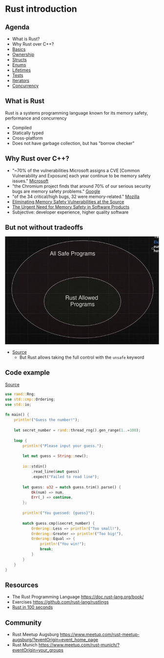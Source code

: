 # Rust introduction

## Agenda

- What is Rust?
- Why Rust over C++?
- [Basics](./src/basics.rs)
- [Ownership](./src/ownership.rs)
- [Structs](./src/structs.rs)
- [Enums](./src/enums.rs)
- [Lifetimes](./src/lifetimes.rs)
- [Tests](./src/tests.rs)
- [Iterators](./src/iterators.rs)
- [Concurrency](./src/concurrency.rs)

## What is Rust

Rust is a systems programming language known for its memory safety, performance and concurrency

- Compiled
- Statically typed
- Cross-platform
- Does not have garbage collection, but has "borrow checker"

## Why Rust over C++?

- "~70% of the vulnerabilities Microsoft assigns a CVE [Common Vulnerability and Exposure] each year continue to be memory safety issues." [Microsoft](https://msrc.microsoft.com/blog/2019/07/a-proactive-approach-to-more-secure-code/)
- "the Chromium project finds that around 70% of our serious security bugs are memory safety problems." [Google](https://www.chromium.org/Home/chromium-security/memory-safety/)
- "of the 34 critical/high bugs, 32 were memory-related." [Mozilla](https://hacks.mozilla.org/2019/02/rewriting-a-browser-component-in-rust/)
- [Eliminating Memory Safety Vulnerabilities at the Source](https://security.googleblog.com/2024/09/eliminating-memory-safety-vulnerabilities-Android.html)
- [The Urgent Need for Memory Safety in Software Products](https://www.cisa.gov/news-events/news/urgent-need-memory-safety-software-products)
- Subjective: developer experience, higher quality software

## But not without tradeoffs

![rust-safety](./rust-safety.png)

- [Source](https://youtu.be/oIUMxW2Wg8Y?t=119)
  - But Rust allows taking the full control with the `unsafe` keyword

## Code example

[Source](https://doc.rust-lang.org/book/ch02-00-guessing-game-tutorial.html)

```rust
use rand::Rng;
use std::cmp::Ordering;
use std::io;

fn main() {
    println!("Guess the number!");

    let secret_number = rand::thread_rng().gen_range(1..=100);

    loop {
        println!("Please input your guess.");

        let mut guess = String::new();

        io::stdin()
            .read_line(&mut guess)
            .expect("Failed to read line");

        let guess: u32 = match guess.trim().parse() {
            Ok(num) => num,
            Err(_) => continue,
        };

        println!("You guessed: {guess}");

        match guess.cmp(&secret_number) {
            Ordering::Less => println!("Too small!"),
            Ordering::Greater => println!("Too big!"),
            Ordering::Equal => {
                println!("You win!");
                break;
            }
        }
    }
}
```

## Resources

- The Rust Programming Language https://doc.rust-lang.org/book/
- Exercises https://github.com/rust-lang/rustlings
- [Rust in 100 seconds](https://youtu.be/5C_HPTJg5ek)

## Community

- Rust Meetup Augsburg https://www.meetup.com/rust-meetup-augsburg/?eventOrigin=event_home_page
- Rust Munich https://www.meetup.com/rust-munich/?eventOrigin=your_groups
